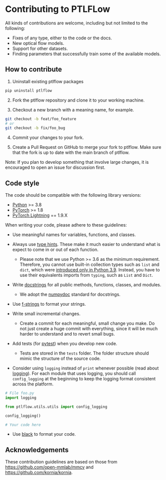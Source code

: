 # Contributing to PTLFLow

All kinds of contributions are welcome, including but not limited to the following:

- Fixes of any type, either to the code or the docs.
- New optical flow models.
- Support for other datasets.
- Finding parameters that successfully train some of the available models.

## How to contribute

1. Uninstall existing ptlflow packages

```bash
pip uninstall ptlflow
```

2. Fork the ptlflow repository and clone it to your working machine.

3. Checkout a new branch with a meaning name, for example.

```bash
git checkout -b feat/foo_feature
# or
git checkout -b fix/foo_bug
```

4. Commit your changes to your fork.

5. Create a Pull Request on GitHub to merge your fork to ptlflow. Make sure that the fork is up to date with the main branch of ptlflow.

Note: If you plan to develop something that involve large changes, it is encouraged to open an issue for discussion first.

## Code style

The code should be compatible with the following library versions:

- [Python](https://www.python.org/) >= 3.8
- [PyTorch](https://pytorch.org/) >= 1.8
- [PyTorch Lightning](https://www.pytorchlightning.ai/) == 1.9.X

When writing your code, please adhere to these guidelines:

- Use meaningful names for variables, functions, and classes.

- Always use [type hints](https://docs.python.org/3.6/library/typing.html). These make it much easier to understand what is expect to come in or out of each function.
    - Please note that we use Python >= 3.6 as the minimum requirement. Therefore, you cannot use built-in collection types such as `list` and `dict`, which were [introduced only in Python 3.9](https://docs.python.org/3/whatsnew/3.9.html#type-hinting-generics-in-standard-collections). Instead, you have to use their equivalents imports from `typing`, such as `List` and `Dict`.

- Write [docstrings](https://www.python.org/dev/peps/pep-0257/) for all public methods, functions, classes, and modules.
    - We adopt the [numpydoc](https://numpydoc.readthedocs.io/en/latest/format.html) standard for docstrings.

- Use [f-strings](https://realpython.com/python-f-strings/) to format your strings.

- Write small incremental changes.

    - Create a commit for each meaningful, small change you make. Do not just create a huge commit with everything, since it will be much harder to understand and to revert small bugs.

- Add tests (for [pytest](https://docs.pytest.org/)) when you develop new code.

    - Tests are stored in the `tests` folder. The folder structure should mimic the structure of the source code.

- Consider using `logging` instead of `print` whenever possible (read about [logging](https://docs.python.org/3/howto/logging.html)). For each module that uses logging, you should call `config_logging` at the beginning to keep the logging format consistent across the platform.

```python
# File foo.py
import logging

from ptlflow.utils.utils import config_logging

config_logging()

# Your code here
```

- Use [black](https://pypi.org/project/black/) to format your code.

## Acknowledgements

These contribution guidelines are based on those from https://github.com/open-mmlab/mmcv and https://github.com/kornia/kornia.